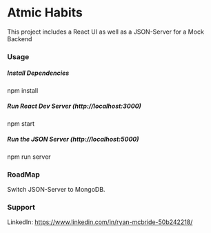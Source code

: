# Atmic Habits 

This project includes a React UI as well as a JSON-Server for a Mock Backend 

### Usage 

##### Install Dependencies 
npm install

##### Run React Dev Server (http://localhost:3000)
npm start

##### Run the JSON Server (http://localhost:5000)
npm run server

### RoadMap 
Switch JSON-Server to MongoDB. 

### Support 
LinkedIn: https://www.linkedin.com/in/ryan-mcbride-50b242218/
